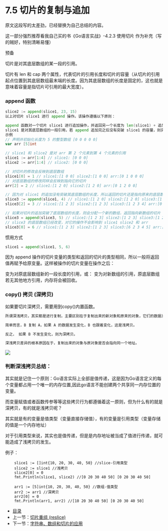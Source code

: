 # 7.5 切片的复制与追加

原文这段写的太差劲，已经替换为自己总结的内容。

这一部分强烈推荐看我自己买的书《Go语言实战》-4.2.3 使用切片 作为补充（写的贼好，特别清晰易懂）

预备

切片是对其底层数组的某一段的引用。

切片有 len 和 cap 两个属性，代表切片的引用长度和切片的容量（从切片的引用起点位置到其底层数组最末端的长度。因为其底层数组的长度是固定的，这也就是意味着容量是指切片可引用的最大宽度）。

### append 函数
```go
slice2 := append(slice1, 23, 15)
以上对切片 slice1 进行 append 操作。该操作遵循以下原则：

append 函数对一个切片 slice1 进行追加操作，并返回另一个长度为 len(slice1) + 追加个数 的切片，原切片不被改动，两个切片所指向的底层数组可能是同一个也可能不是，取决于第二条：
slice1 是对其底层数组的一段引用，若 append 追加完之后没有突破 slice1 的容量，则实际上追加的数据改变了其底层数组对应的值，并且 append 函数返回对底层数组新的引用（切片）；若 append 追加的数据量突破了 slice1 的最大容量（底层数组长度固定，无法增加长度赋予新值），则 Go 会在内存中申请新的数组（数组内的值为追加操作之后的值），并返回对新数组的引用（切片）。
示例
// 声明并初始化长度为 5 的整型数组 [0 0 0 0 0]
var arr [5]int

// slice1 和 slice2 是对 arr 第 2 个元素到第 4 个元素的引用
slice1 := arr[1:4] // slice1: [0 0 0]
slice2 := arr[1:4] // slice2: [0 0 0]

// 对切片的修改会反映到底层数组
slice1[0] = 1 // slice1:[1 0 0] slice2:[1 0 0] arr:[0 1 0 0 0]
// 对底层数组的修改同样会反映到指向它的切片
arr[2] = 2 // slice1:[1 2 0] slice2:[1 2 0] arr:[0 1 2 0 0]

// 因为对 slice1 的追加没有突破其底层数组的长度，所以返回的切片还是指向原来的底层数组
slice3 := append(slice1, 4) // slice1:[1 2 0] slice2:[1 2 0] slice3:[1 2 0 4] arr:[0 1 2 0 4]
slice3[2] = 3 // slice1:[1 2 3] slice2:[1 2 3] slice3:[1 2 3 4] arr:[0 1 2 3 4]

// 如果对切片的追加突破了底层数组的长度，则会分配一个新的数组，返回指向新数组的切片
slice3 = append(slice3, 5) // slice1:[1 2 3] slice2:[1 2 3] slice3:[1 2 3 4 5] arr:[0 1 2 3 4]
// slice3 的底层数组已经改变，对它的操作不会影响到 slice1 slice2 和 arr
slice3[0] = 6 // slice1:[1 2 3] slice2:[1 2 3] slice3:[6 2 3 4 5] arr:[0 1 2 3 4]
```
惯用方式
```go
slice1 = append(slice1, 5, 6)
```
因为 append 操作的切片变量的类型和返回的切片的类型相同，所以一般将返回值再赋予给原变量。这样被操作的切片变量在操作之后：

变为对原底层数组新的一段长度的引用，或：
变为对新数组的引用，原底层数组若无其他地方引用，内存将会被回收。

### copy() 拷贝 (深拷贝)

如果要切片深拷贝，需要用到copy()内置函数。
```go
所谓深浅拷贝，其实都是进行复制，主要区别在于复制出来的新对象和原来的对象，它们的数据发生改变时，是否会相互影响。

简单而言，B 复制 A，如果 A 的数据发生变化，B 也跟着变化，这是浅拷贝。

反之， 如果 B 不发生变化，则为深拷贝。

深浅拷贝差异的根本原因在于，复制出来的对象与原对象是否会指向同一个地址。
```
![](C:\Users\86185\Desktop\3c1105db89a95ef572210f41ddb10955.png)

### 判断深浅拷贝总结：

其实就是记住一个原则：Go语言实际上全部是值传递，这是因为Go语言定义的每个变量都占用一个唯一的内存位置,因此go语言不能创建两个共享同一内存位置的变量。

而变量赋值或者函数传参等等这些拷贝行为都遵循着这一原则，但为什么有的就是深拷贝，有的就是浅拷贝呢？

其实就是有的变量是值类型（变量直接存储值），有的变量是引用类型（变量存储的值是一个内存地址）

对于引用类型来说，其实也是值传递，但是是内存地址被当成了值进行传递，就可能造成了浅拷贝的发生。

例子：
```
	slice1 := []int{10, 20, 30, 40, 50} //slice-引用类型
	slice2 := slice1 //浅拷贝
	slice2[0] = 0
	fmt.Println(slice1, slice2) //[0 20 30 40 50] [0 20 30 40 50]

	arr1 := [5]int{10, 20, 30, 40, 50} //数组-值类型
	arr2 := arr1 //深拷贝
	arr2[0] = 0
	fmt.Println(arr1, arr2) //[10 20 30 40 50] [0 20 30 40 50]
```
- [目录](directory.md)
- 上一节：[切片重组 (reslice)](07.4.md)
- 下一节：[字符串、数组和切片的应用](07.6.md)
